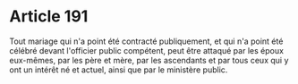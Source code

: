 # Article 191

Tout mariage qui n'a point été contracté publiquement, et qui n'a point été célébré devant l'officier public compétent, peut être attaqué par les époux eux-mêmes, par les père et mère, par les ascendants et par tous ceux qui y ont un intérêt né et actuel, ainsi que par le ministère public.